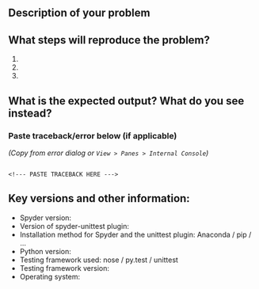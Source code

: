 <!--- If your issue is about a bug, please help us to reproduce and fix it by describing step by step in detail what you were doing when the error occurred. Feel free to delete irrelevant sections. Thanks. --->

## Description of your problem



## What steps will reproduce the problem?

1. 
2. 
3. 

## What is the expected output? What do you see instead?



### Paste traceback/error below (if applicable)
*(Copy from error dialog or `View > Panes > Internal Console`)*

```python-traceback

<!--- PASTE TRACEBACK HERE --->

```

## Key versions and other information:

* Spyder version:
* Version of spyder-unittest plugin:
* Installation method for Spyder and the unittest plugin: Anaconda / pip / ...
* Python version:
* Testing framework used: nose / py.test / unittest
* Testing framework version:
* Operating system:
